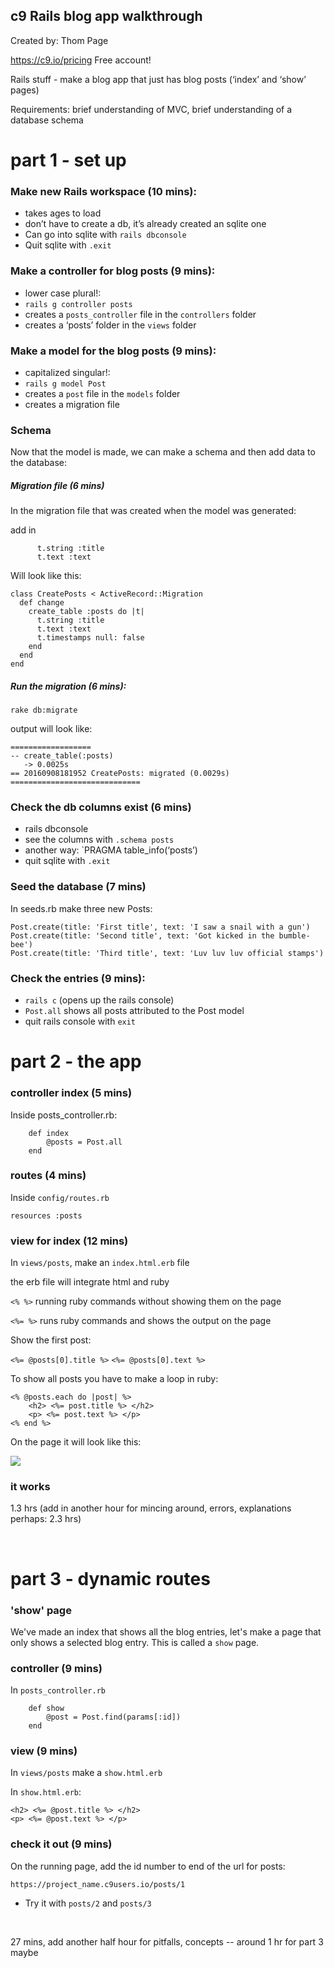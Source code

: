 
## c9 Rails blog app walkthrough

Created by: Thom Page

https://c9.io/pricing Free account!

Rails stuff - make a blog app that just has blog posts (‘index’ and ‘show’ pages)

Requirements: brief understanding of MVC, brief understanding of a database schema

# part 1 - set up

### Make new Rails workspace (10 mins):
* takes ages to load
* don’t have to create a db, it’s already created an sqlite one
* Can go into sqlite with `rails dbconsole`
* Quit sqlite with `.exit`


### Make a controller for blog posts (9 mins):
* lower case plural!:
* `rails g controller posts`
* creates a `posts_controller` file in the `controllers` folder
* creates a ‘posts’ folder in the `views` folder

### Make a model for the blog posts (9 mins):

* capitalized singular!:
* `rails g model Post`
* creates a `post` file in the `models` folder
* creates a migration file


### Schema

Now that the model is made, we can make a schema and then add data to the database:

##### Migration file (6 mins)

In the migration file that was created when the model was generated:

add in
```
      t.string :title
      t.text :text
```

Will look like this:
```
class CreatePosts < ActiveRecord::Migration
  def change
    create_table :posts do |t|
      t.string :title
      t.text :text
      t.timestamps null: false
    end
  end
end
```

##### Run the migration (6 mins):

`rake db:migrate`

output will look like:

```
==================
-- create_table(:posts)
   -> 0.0025s
== 20160908181952 CreatePosts: migrated (0.0029s) =============================
```

### Check the db columns exist (6 mins)

* rails dbconsole
* see the columns with `.schema posts`
* another way: `PRAGMA table_info(‘posts’)
* quit sqlite with `.exit`


### Seed the database (7 mins)

In seeds.rb make three new Posts:

```
Post.create(title: 'First title', text: 'I saw a snail with a gun')
Post.create(title: 'Second title', text: 'Got kicked in the bumble-bee')
Post.create(title: 'Third title', text: 'Luv luv luv official stamps')
```

### Check the entries (9 mins):

* `rails c` (opens up the rails console)
* `Post.all` shows all posts attributed to the Post model
* quit rails console with `exit`


# part 2 - the app

### controller index (5 mins)

Inside posts_controller.rb:

```
    def index
        @posts = Post.all
    end
```
### routes (4 mins)

Inside `config/routes.rb`

```
resources :posts
```


### view for index (12 mins)

In `views/posts`, make an `index.html.erb` file

the erb file will integrate html and ruby

`<% %>` running ruby commands without showing them on the page

`<%= %>` runs ruby commands and shows the output on the page

Show the first post:

`<%= @posts[0].title %>`
`<%= @posts[0].text %>`

To show all posts you have to make a loop in ruby:

```     
<% @posts.each do |post| %>
    <h2> <%= post.title %> </h2>
    <p> <%= post.text %> </p>
<% end %>
```

On the page it will look like this:

![](https://i.imgur.com/uWJzrLP.png)

### it works


1.3 hrs (add in another hour for mincing around, errors, explanations perhaps: 2.3 hrs)


<br>


# part 3 - dynamic routes

### 'show' page

We've made an index that shows all the blog entries, let's make a page that only shows a selected blog entry. This is called a `show` page.

### controller (9 mins)

In `posts_controller.rb`

```
    def show
        @post = Post.find(params[:id])
    end
```

### view (9 mins)
In `views/posts` make a `show.html.erb`

In `show.html.erb`:

```
<h2> <%= @post.title %> </h2>
<p> <%= @post.text %> </p>
```


### check it out (9 mins)

On the running page, add the id number to end of the url for posts:


```
https://project_name.c9users.io/posts/1
```

* Try it with `posts/2` and `posts/3`

<br>

27 mins, add another half hour for pitfalls, concepts -- around 1 hr for part 3 maybe
